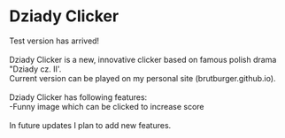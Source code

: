 # Dziady Clicker
Test version has arrived!\
\
Dziady Clicker is a new, innovative clicker based on famous polish drama "Dziady cz. II'.\
Current version can be played on my personal site (brutburger.github.io). \
\
Dziady Clicker has following features:\
-Funny image which can be clicked to increase score\
\
In future updates I plan to add new features.
